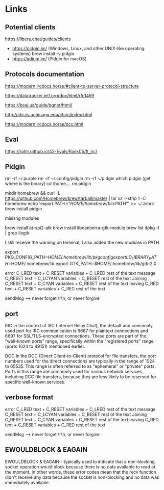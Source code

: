 # Links

##	Potential clients
https://libera.chat/guides/clients
 - https://pidgin.im/ (Windows, Linux, and other UNIX-like operating systems)
	brew install -v pidgin
 - https://adium.im/ (Pidgin for macOS)

##	Protocols documentation
https://modern.ircdocs.horse/#client-to-server-protocol-structure

https://datatracker.ietf.org/doc/html/rfc1459

https://beej.us/guide/bgnet/html/

http://chi.cs.uchicago.edu/chirc/index.html

https://modern.ircdocs.horse/dcc.html

## Eval 
https://rphlr.github.io/42-Evals/Rank05/ft_irc/

##  Pidgin
rm -rf ~/.purple
rm -rf ~/.config/pidgin
rm -rf ~/pidgin
which pidgin (get where is the binary)
cd /home....
rm pidgin

mkdir homebrew && curl -L https://github.com/Homebrew/brew/tarball/master | tar xz --strip 1 -C homebrew
echo 'export PATH="$HOME/homebrew/bin:$PATH"' >> ~/.zshrc 
brew install pidgin

misisng modules

brew install at-spi2-atk
brew install libcanberra-gtk-module
brew list
dpkg -l | grep libgtk   

I still receive the warning on terminal, 
I also added the new modules in PATH

export PKG_CONFIG_PATH=$HOME/.homebrew/lib/pkgconfig
export LD_LIBRARY_PATH=$HOME/.homebrew/lib
export GTK_PATH=$HOME/.homebrew/lib/gtk-2.0

error 	C_LRED text + C_RESET variables + C_LRED rest of the text
message C_RESET text + C_LCYAN variables + C_RESET rest of the text
Joining C_RESET text + C_CYAN variables + C_RESET rest of the text
leaving C_RED text + C_RESET variables + C_RED rest of the text

sendMsg --> never forget \r\n, or never forgive

## port
IRC
In the context of IRC (Internet Relay Chat), the default and commonly used port for IRC communication is 6667 for plaintext connections and 6697 for SSL/TLS-encrypted connections. These ports are part of the "well-known ports" range, specifically within the "registered ports" range (ports 1024 to 49151) mentioned earlier.

DCC
In the DCC (Direct Client-to-Client) protocol for file transfers, the port numbers used for the direct connections are typically in the range of 1024 to 65535. This range is often referred to as "ephemeral" or "private" ports. Ports in this range are commonly used for various network services, including DCC file transfers, because they are less likely to be reserved for specific well-known services.


## verbose format
error 	C_LRED text + C_RESET variables + C_LRED rest of the text
message C_RESET text + C_LCYAN variables + C_RESET rest of the text
Joining C_RESET text + C_CYAN variables + C_RESET rest of the text
leaving C_RED text + C_RESET variables + C_RED rest of the text

sendMsg --> never forget \r\n, or never forgive

## EWOULDBLOCK & EAGAIN

EWOULDBLOCK & EAGAIN - typically used to indicate that a non-blocking socket operation 
would block because there is no data available to read at the moment. 
In other words, these error codes mean that the recv function didn't receive any data 
because the socket is non-blocking and no data was immediately available.
